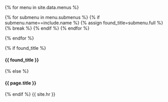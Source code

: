 {% for menu in site.data.menus %}

{% for submenu in menu.submenus %}
{% if submenu.name==include.name %}
{% assign found_title=submenu.full %}
{% break %}
{% endif %}
{% endfor %}

{% endfor %}


{% if found_title %}
#### {{ found_title }}
{% else %}
#### {{ page.title }}
{% endif %}
{{ site.hr }}
